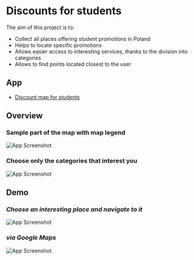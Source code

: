 # Discounts for students

The aim of this project is to:

- Collect all places offering student promotions in Poland
- Helps to locate specific promotions
- Allows easier access to interesting services, thanks to the division into categories
- Allows to find points located closest to the user

## App

- [Discount map for students](https://www.google.com/maps/d/viewer?hl=pl&mid=126iRtor-xtyropfMVJpLWDuNSVnFYlM&ll=51.99600391051894%2C19.148932824909338&z=6)

## Overview
### Sample part of the map with map legend
![App Screenshot](https://i.postimg.cc/kGh7mQYR/sample-map.png)

### Choose only the categories that interest you
![App Screenshot](https://i.postimg.cc/Hn1QtM95/choose.png)

## Demo
### *Choose an interesting place and navigate to it*
![App Screenshot](https://i.postimg.cc/zDWmX1LP/gym.png)
### *via Google Maps*
![App Screenshot](https://i.postimg.cc/rmM40TVC/goglemaps.png)
